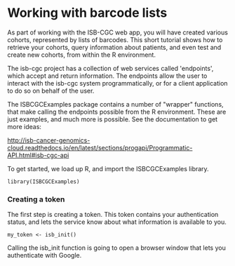 # Working with barcode lists

As part of working with the ISB-CGC web app, you will have created various cohorts, represented by lists
of barcodes. This short tutorial shows how to retrieve your cohorts, query information about patients,
and even test and create new cohorts, from within the R environment.

The isb-cgc project has a collection of web services called 'endpoints', which accept
and return information. The endpoints allow the user to interact with the isb-cgc system programmatically,
or for a client application to do so on behalf of the user.

The ISBCGCExamples package contains a number of "wrapper" functions, that make calling
the endpoints possible from the R environment. These are just examples, and much
more is possible. See the documentation to get more ideas:

http://isb-cancer-genomics-cloud.readthedocs.io/en/latest/sections/progapi/Programmatic-API.html#isb-cgc-api

To get started, we load up R, and import the ISBCGCExamples library.

```
library(ISBCGCExamples)
```

### Creating a token

The first step is creating a token. This token contains your authentication
status, and lets the service know about what information is available to you.

```
my_token <- isb_init()
```

Calling the isb_init function is going to open a browser window that lets you
authenticate with Google.
